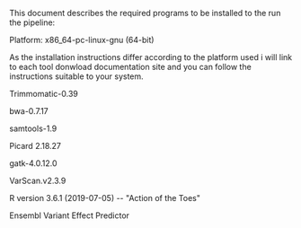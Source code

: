 This document describes the required programs to be installed to the run the pipeline:

Platform: x86_64-pc-linux-gnu (64-bit)

As the installation instructions differ according to the platform used i will link to each tool donwload documentation site and you can
follow the instructions suitable to your system.

Trimmomatic-0.39

bwa-0.7.17

samtools-1.9

Picard 2.18.27

gatk-4.0.12.0

VarScan.v2.3.9

R version 3.6.1 (2019-07-05) -- "Action of the Toes"

Ensembl Variant Effect Predictor 
